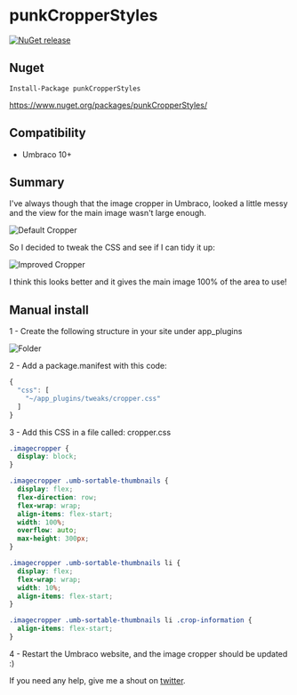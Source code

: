 # punkCropperStyles

[![NuGet release](https://img.shields.io/nuget/v/punkCropperStyles.svg)](https://www.nuget.org/packages/punkCropperStyles/)

## Nuget

`Install-Package punkCropperStyles`

https://www.nuget.org/packages/punkCropperStyles/

## Compatibility

- Umbraco 10+

## Summary 

I've always though that the image cropper in Umbraco, looked a little messy and the view for the main image wasn't large enough.

![Default Cropper](https://raw.github.com/garpunkal/punkCropperStyles/main/image-cropper-unstyled.jpg)
 
So I decided to tweak the CSS and see if I can tidy it up:

![Improved Cropper](https://raw.github.com/garpunkal/punkCropperStyles/main/image-cropper-styled.jpg) 

I think this looks better and it gives the main image 100% of the area to use!

## Manual install

1 - Create the following structure in your site under app_plugins

![Folder](https://raw.github.com/garpunkal/punkCropperStyles/main/tweaks-folder.png) 

2 - Add a package.manifest with this code:

```javascript
{
  "css": [
    "~/app_plugins/tweaks/cropper.css"
  ]
}
```

3 - Add this CSS in a file called: cropper.css

```css
.imagecropper {
  display: block;
}

.imagecropper .umb-sortable-thumbnails {
  display: flex;
  flex-direction: row;
  flex-wrap: wrap;
  align-items: flex-start;
  width: 100%;
  overflow: auto;
  max-height: 300px;
}

.imagecropper .umb-sortable-thumbnails li {
  display: flex;
  flex-wrap: wrap;
  width: 10%;
  align-items: flex-start;
}

.imagecropper .umb-sortable-thumbnails li .crop-information {
  align-items: flex-start;
}
```

4 - Restart the Umbraco website, and the image cropper should be updated :)

If you need any help, give me a shout on [twitter](https://twitter.com/garpunkal).
